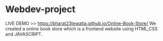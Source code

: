 # Webdev-project
LIVE DEMO >>  https://bharat23tewatia.github.io/Online-Book-Store/
We created a online book store which is a frontend website using HTML,CSS and JAVASCRIPT.
